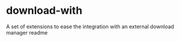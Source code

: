 # download-with
A set of extensions to ease the integration with an external download manager
readme


